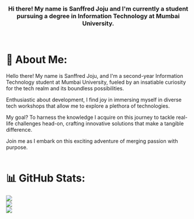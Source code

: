 <h3 align = "center">Hi there! My name is Sanffred Joju and I'm currently a student pursuing a degree in Information Technology at Mumbai University.</h3>
<br>

# 💫 About Me:
Hello there! My name is Sanffred Joju, and I'm a second-year Information Technology student at Mumbai University, fueled by an insatiable curiosity for the tech realm and its boundless possibilities. 

Enthusiastic about development, I find joy in immersing myself in diverse tech workshops that allow me to explore a plethora of technologies. 

My goal? To harness the knowledge I acquire on this journey to tackle real-life challenges head-on, crafting innovative solutions that make a tangible difference.

Join me as I embark on this exciting adventure of merging passion with purpose.
<br>
<br>


# 📊 GitHub Stats:
![](https://github-readme-stats.vercel.app/api?username=Sanffred&theme=dark&hide_border=false&include_all_commits=true&count_private=true)<br/>
![](https://github-readme-streak-stats.herokuapp.com/?user=Sanffred&theme=dark&hide_border=false)<br/>
![](https://github-readme-stats.vercel.app/api/top-langs/?username=Sanffred&theme=dark&hide_border=false&include_all_commits=true&count_private=true&layout=compact)

